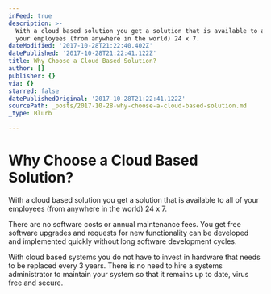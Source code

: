 ```yaml
---
inFeed: true
description: >-
  With a cloud based solution you get a solution that is available to all of
  your employees (from anywhere in the world) 24 x 7. 
dateModified: '2017-10-28T21:22:40.402Z'
datePublished: '2017-10-28T21:22:41.122Z'
title: Why Choose a Cloud Based Solution?
author: []
publisher: {}
via: {}
starred: false
datePublishedOriginal: '2017-10-28T21:22:41.122Z'
sourcePath: _posts/2017-10-28-why-choose-a-cloud-based-solution.md
_type: Blurb

---
```

# Why Choose a Cloud Based Solution?

With a cloud based solution you get a solution that is available to all of your employees (from anywhere in the world) 24 x 7\. 

There are no software costs or annual maintenance fees. You get free software upgrades and requests for new functionality can be developed and implemented quickly without long software development cycles.

With cloud based systems you do not have to invest in hardware that needs to be replaced every 3 years. There is no need to hire a systems administrator to maintain your system so that it remains up to date, virus free and secure.